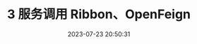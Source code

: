 ---
title: 3 服务调用 Ribbon、OpenFeign
date: 2023-07-23 20:50:31
tags: 
  - Distributed Microservices
categories: 
  - Technology
swiper_index: 
---